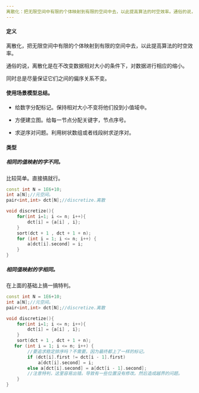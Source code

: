 ```yaml
---
离散化：把无限空间中有限的个体映射到有限的空间中去，以此提高算法的时空效率。通俗的说，离散化是在不改变数据相对大小的条件下，对数据进行相应的缩小。
---
```






#### 定义

离散化，把无限空间中有限的个体映射到有限的空间中去，以此提高算法的时空效率。

通俗的说，离散化是在不改变数据相对大小的条件下，对数据进行相应的缩小。

同时总是尽量保证它们之间的偏序关系不变。



#### 使用场景模型总结。

- 给数字分配标记。保持相对大小不变将他们投到小值域中。
- 方便建立图。给每一节点分配关键字，节点序号。

- 求逆序对问题。利用树状数组或者线段树求逆序对。

#### 类型

##### 相同的值映射的字不同。

比较简单。直接搞就行。

```cpp
const int N = 1E6+10;
int a[N];//元空间。
pair<int,int> dct[N];//discretize.离散

void discretize(){
    for(int i=1; i <= n; i++){
        dct[i] = {a[i] , i};
    }
    sort(dct + 1 , dct + 1 + n);
    for (int i = 1; i <= n; i++) {
        a[dct[i].second] = i;
	} 
}
```



##### 相同值映射的字相同。

在上面的基础上搞一搞特判。

```cpp
const int N = 1E6+10;
int a[N];//元空间。
pair<int,int> dct[N];//discretize.离散

void discretize(){
    for(int i=1; i <= n; i++){
        dct[i] = {a[i] , i};
    }
    sort(dct + 1 , dct + 1 + n);
   for (int i = 1; i <= n; i++) {
		//要追求稳定排序吗？不需要。因为最终都上了一样的标记。
		if (dct[i].first != dct[i - 1].first)
			a[dct[i].second] = i;
		else a[dct[i].second] = a[dct[i - 1].second];
		//注意特判，这里容易出错。导致有一些位置没有修改。然后造成越界的问题。
	}
}
```





